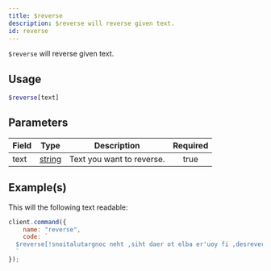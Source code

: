 ```yaml
---
title: $reverse
description: $reverse will reverse given text.
id: reverse
---
```


`$reverse` will reverse given text.

## Usage

```php
$reverse[text]
```

## Parameters

| Field | Type                                                                                              | Description               | Required |
| ----- | ------------------------------------------------------------------------------------------------- | ------------------------- | :------: |
| text  | [string](https://developer.mozilla.org/en-US/docs/Web/JavaScript/Reference/Global_Objects/String) | Text you want to reverse. |   true   |

## Example(s)

This will the following text readable:

```javascript
client.command({
    name: "reverse",
    code: `
  $reverse[!snoitalutargnoc neht ,siht daer ot elba er'uoy fi ,desrever si txet sihT]
  `
});
```
